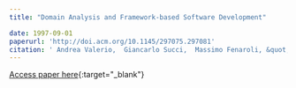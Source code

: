 ```yaml
---
title: "Domain Analysis and Framework-based Software Development"

date: 1997-09-01
paperurl: 'http://doi.acm.org/10.1145/297075.297081'
citation: ' Andrea Valerio,  Giancarlo Succi,  Massimo Fenaroli, &quot;Domain Analysis and Framework-based Software Development.&quot;, 1997.'
---
```

[Access paper here](http://doi.acm.org/10.1145/297075.297081){:target="_blank"}
